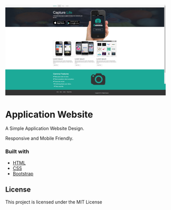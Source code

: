 ![](https://github.com/Brienyll/ED-bootstrap/blob/master/screenshot.png)

# Application Website

A Simple Application Website Design.

Responsive and Mobile Friendly.

### Built with 

* [HTML](https://www.w3schools.com/html/)
* [CSS](https://www.w3schools.com/css/)
* [Bootstrap](https://getbootstrap.com)

## License

This project is licensed under the MIT License 



